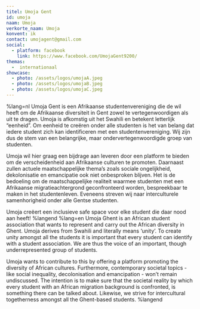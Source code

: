 ```yaml
---
titel: Umoja Gent
id: umoja
naam: Umoja
verkorte_naam: Umoja
konvent: ik
contact: umojagent@gmail.com
social:
  - platform: facebook
    link: https://www.facebook.com/UmojaGent9200/
themas:
  -  internationaal
showcase:
  - photo: /assets/logos/umojaA.jpeg
  - photo: /assets/logos/umojaB.jpeg
  - photo: /assets/logos/umojaC.jpeg 
---
```


%lang=nl 
Umoja Gent is een Afrikaanse studentenvereniging die de wil heeft om de Afrikaanse diversiteit in Gent zowel te vertegenwoordigen als uit te dragen. Umoja is afkomstig uit het Swahili en betekent letterlijk “eenheid”. Om eenheid te creëren onder alle studenten is het van belang dat iedere student zich kan identificeren met een studentenvereniging. Wij zijn dus de stem van een belangrijke, maar ondervertegenwoordigde groep van studenten.

Umoja wil hier graag een bijdrage aan leveren door een platform te bieden om de verscheidenheid aan Afrikaanse culturen te promoten. Daarnaast zullen actuele maatschappelijke thema’s zoals sociale ongelijkheid, dekolonisatie en emancipatie ook niet onbesproken blijven. Het is de bedoeling om de maatschappelijke realiteit waarmee studenten met een Afrikaanse migratieachtergrond  geconfronteerd worden, bespreekbaar te maken in het studentenleven. Eveneens streven wij naar interculturele samenhorigheid onder alle Gentse studenten.

Umoja creëert een inclusieve safe space voor elke student die daar nood aan heeft! 
%langend 
%lang=en 
Umoja Ghent is an African student association that wants to represent and carry out the African diversity in Ghent. Umoja derives from Swahili and literally means ‘unity’. To create unity amongst all the students it is important that every student can identify with a student association. We are thus the voice of an important, though underrepresented group of students.  

Umoja wants to contribute to this by offering a platform promoting the diversity of African cultures. Furthermore, contemporary societal topics - like social inequality, decolonisation and emancipation - won’t remain undiscussed. The intention is to make sure that the societal reality by which every student with an African migration background is confronted, is something there can be talked about. Likewise, we strive for intercultural togetherness amongst all the Ghent-based students. 
%langend
